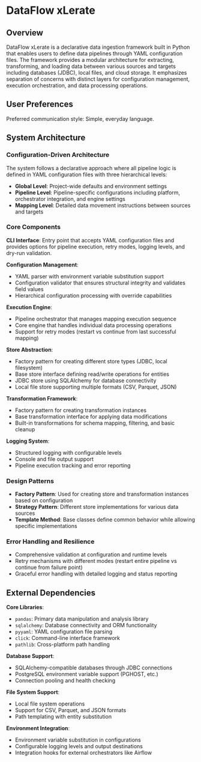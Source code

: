 # DataFlow xLerate

## Overview

DataFlow xLerate is a declarative data ingestion framework built in Python that enables users to define data pipelines through YAML configuration files. The framework provides a modular architecture for extracting, transforming, and loading data between various sources and targets including databases (JDBC), local files, and cloud storage. It emphasizes separation of concerns with distinct layers for configuration management, execution orchestration, and data processing operations.

## User Preferences

Preferred communication style: Simple, everyday language.

## System Architecture

### Configuration-Driven Architecture
The system follows a declarative approach where all pipeline logic is defined in YAML configuration files with three hierarchical levels:
- **Global Level**: Project-wide defaults and environment settings
- **Pipeline Level**: Pipeline-specific configurations including platform, orchestrator integration, and engine settings
- **Mapping Level**: Detailed data movement instructions between sources and targets

### Core Components

**CLI Interface**: Entry point that accepts YAML configuration files and provides options for pipeline execution, retry modes, logging levels, and dry-run validation.

**Configuration Management**: 
- YAML parser with environment variable substitution support
- Configuration validator that ensures structural integrity and validates field values
- Hierarchical configuration processing with override capabilities

**Execution Engine**: 
- Pipeline orchestrator that manages mapping execution sequence
- Core engine that handles individual data processing operations
- Support for retry modes (restart vs continue from last successful mapping)

**Store Abstraction**: 
- Factory pattern for creating different store types (JDBC, local filesystem)
- Base store interface defining read/write operations for entities
- JDBC store using SQLAlchemy for database connectivity
- Local file store supporting multiple formats (CSV, Parquet, JSON)

**Transformation Framework**: 
- Factory pattern for creating transformation instances
- Base transformation interface for applying data modifications
- Built-in transformations for schema mapping, filtering, and basic cleanup

**Logging System**: 
- Structured logging with configurable levels
- Console and file output support
- Pipeline execution tracking and error reporting

### Design Patterns
- **Factory Pattern**: Used for creating store and transformation instances based on configuration
- **Strategy Pattern**: Different store implementations for various data sources
- **Template Method**: Base classes define common behavior while allowing specific implementations

### Error Handling and Resilience
- Comprehensive validation at configuration and runtime levels
- Retry mechanisms with different modes (restart entire pipeline vs continue from failure point)
- Graceful error handling with detailed logging and status reporting

## External Dependencies

**Core Libraries**:
- `pandas`: Primary data manipulation and analysis library
- `sqlalchemy`: Database connectivity and ORM functionality
- `pyyaml`: YAML configuration file parsing
- `click`: Command-line interface framework
- `pathlib`: Cross-platform path handling

**Database Support**:
- SQLAlchemy-compatible databases through JDBC connections
- PostgreSQL environment variable support (PGHOST, etc.)
- Connection pooling and health checking

**File System Support**:
- Local file system operations
- Support for CSV, Parquet, and JSON formats
- Path templating with entity substitution

**Environment Integration**:
- Environment variable substitution in configurations
- Configurable logging levels and output destinations
- Integration hooks for external orchestrators like Airflow
